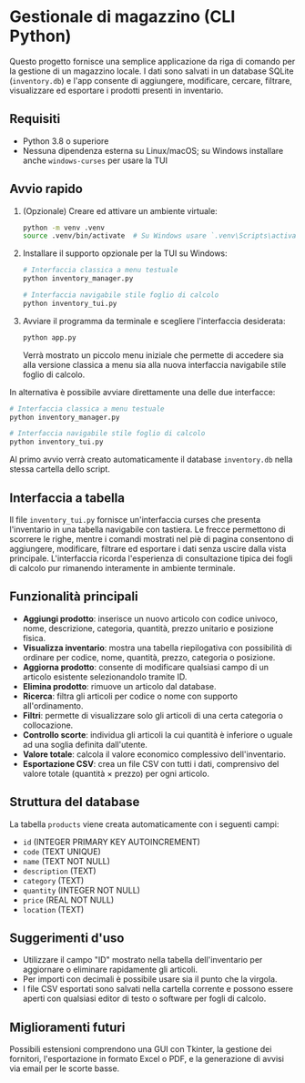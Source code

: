 # Gestionale di magazzino (CLI Python)

Questo progetto fornisce una semplice applicazione da riga di comando per la
gestione di un magazzino locale. I dati sono salvati in un database SQLite
(`inventory.db`) e l'app consente di aggiungere, modificare, cercare, filtrare,
visualizzare ed esportare i prodotti presenti in inventario.

## Requisiti

- Python 3.8 o superiore
- Nessuna dipendenza esterna su Linux/macOS; su Windows installare anche `windows-curses` per usare la TUI

## Avvio rapido

1. (Opzionale) Creare ed attivare un ambiente virtuale:

   ```bash
   python -m venv .venv
   source .venv/bin/activate  # Su Windows usare `.venv\Scripts\activate`
   ```

2. Installare il supporto opzionale per la TUI su Windows:

   ```bash
   # Interfaccia classica a menu testuale
   python inventory_manager.py

   # Interfaccia navigabile stile foglio di calcolo
   python inventory_tui.py
   ```

3. Avviare il programma da terminale e scegliere l'interfaccia desiderata:

   ```bash
   python app.py
   ```

   Verrà mostrato un piccolo menu iniziale che permette di accedere sia alla
   versione classica a menu sia alla nuova interfaccia navigabile stile foglio
   di calcolo.

In alternativa è possibile avviare direttamente una delle due interfacce:

```bash
# Interfaccia classica a menu testuale
python inventory_manager.py

# Interfaccia navigabile stile foglio di calcolo
python inventory_tui.py
```

Al primo avvio verrà creato automaticamente il database `inventory.db` nella
stessa cartella dello script.

## Interfaccia a tabella

Il file `inventory_tui.py` fornisce un'interfaccia curses che presenta
l'inventario in una tabella navigabile con tastiera. Le frecce permettono di
scorrere le righe, mentre i comandi mostrati nel piè di pagina consentono di
aggiungere, modificare, filtrare ed esportare i dati senza uscire dalla vista
principale. L'interfaccia ricorda l'esperienza di consultazione tipica dei
fogli di calcolo pur rimanendo interamente in ambiente terminale.

## Funzionalità principali

- **Aggiungi prodotto**: inserisce un nuovo articolo con codice univoco,
  nome, descrizione, categoria, quantità, prezzo unitario e posizione fisica.
- **Visualizza inventario**: mostra una tabella riepilogativa con possibilità
  di ordinare per codice, nome, quantità, prezzo, categoria o posizione.
- **Aggiorna prodotto**: consente di modificare qualsiasi campo di un
  articolo esistente selezionandolo tramite ID.
- **Elimina prodotto**: rimuove un articolo dal database.
- **Ricerca**: filtra gli articoli per codice o nome con supporto
  all'ordinamento.
- **Filtri**: permette di visualizzare solo gli articoli di una certa
  categoria o collocazione.
- **Controllo scorte**: individua gli articoli la cui quantità è inferiore o
  uguale ad una soglia definita dall'utente.
- **Valore totale**: calcola il valore economico complessivo dell'inventario.
- **Esportazione CSV**: crea un file CSV con tutti i dati, comprensivo del
  valore totale (quantità × prezzo) per ogni articolo.

## Struttura del database

La tabella `products` viene creata automaticamente con i seguenti campi:

- `id` (INTEGER PRIMARY KEY AUTOINCREMENT)
- `code` (TEXT UNIQUE)
- `name` (TEXT NOT NULL)
- `description` (TEXT)
- `category` (TEXT)
- `quantity` (INTEGER NOT NULL)
- `price` (REAL NOT NULL)
- `location` (TEXT)

## Suggerimenti d'uso

- Utilizzare il campo "ID" mostrato nella tabella dell'inventario per
  aggiornare o eliminare rapidamente gli articoli.
- Per importi con decimali è possibile usare sia il punto che la virgola.
- I file CSV esportati sono salvati nella cartella corrente e possono essere
  aperti con qualsiasi editor di testo o software per fogli di calcolo.

## Miglioramenti futuri

Possibili estensioni comprendono una GUI con Tkinter, la gestione dei
fornitori, l'esportazione in formato Excel o PDF, e la generazione di avvisi
via email per le scorte basse.
